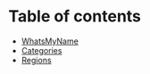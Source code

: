 # Table of contents

* [WhatsMyName](README.md)
* [Categories](categories.md)
* [Regions](regions.md)